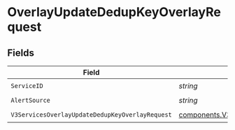 # OverlayUpdateDedupKeyOverlayRequest


## Fields

| Field                                                                                                                                | Type                                                                                                                                 | Required                                                                                                                             | Description                                                                                                                          |
| ------------------------------------------------------------------------------------------------------------------------------------ | ------------------------------------------------------------------------------------------------------------------------------------ | ------------------------------------------------------------------------------------------------------------------------------------ | ------------------------------------------------------------------------------------------------------------------------------------ |
| `ServiceID`                                                                                                                          | *string*                                                                                                                             | :heavy_check_mark:                                                                                                                   | N/A                                                                                                                                  |
| `AlertSource`                                                                                                                        | *string*                                                                                                                             | :heavy_check_mark:                                                                                                                   | N/A                                                                                                                                  |
| `V3ServicesOverlayUpdateDedupKeyOverlayRequest`                                                                                      | [components.V3ServicesOverlayUpdateDedupKeyOverlayRequest](../../models/components/v3servicesoverlayupdatededupkeyoverlayrequest.md) | :heavy_check_mark:                                                                                                                   | N/A                                                                                                                                  |